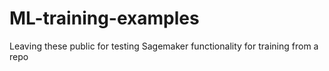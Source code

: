 # ML-training-examples
Leaving these public for testing Sagemaker functionality for training from a repo 
